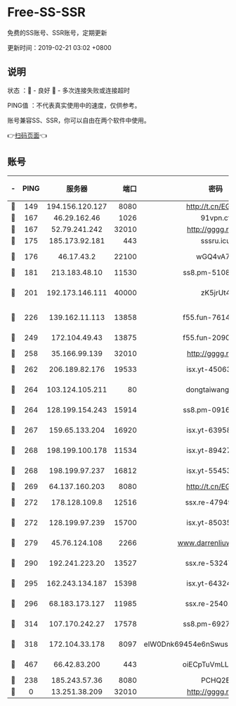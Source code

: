 # Free-SS-SSR

免费的SS账号、SSR账号，定期更新

更新时间：2019-02-21 03:02 +0800

## 说明

状态     ：🙂 - 良好 🙁 - 多次连接失败或连接超时

PING值   ：不代表真实使用中的速度，仅供参考。

账号兼容SS、SSR，你可以自由在两个软件中使用。

👉[扫码页面](https://liesauer.github.io/free-ss-ssr.github.io/)👈

## 账号

|-|PING|服务器|端口|密码|加密方式|区域|
|:----:|:----:|:-----:|-----:|:----:|:----:|:----:|
|🙂|149|194.156.120.127|8080|http://t.cn/EGJIyrl|rc4-md5|RU|
|🙂|167|46.29.162.46|1026|91vpn.cf|rc4-md5|RU|
|🙂|167|52.79.241.242|32010|http://gggg.rocks|chacha20|KR|
|🙂|175|185.173.92.181|443|sssru.icu|rc4-md5|RU|
|🙂|176|46.17.43.2|22100|wGQ4vA7D|aes-256-gcm|RU|
|🙂|181|213.183.48.10|11530|ss8.pm-51089820|rc4-md5|RU|
|🙂|201|192.173.146.111|40000|zK5jrUt4|chacha20-ietf-poly1305|US|
|🙂|226|139.162.11.113|13858|f55.fun-76142283|aes-256-cfb|SG|
|🙂|249|172.104.49.43|13875|f55.fun-20902073|aes-256-cfb|SG|
|🙂|258|35.166.99.139|32010|http://gggg.rocks|chacha20|US|
|🙂|262|206.189.82.176|19533|isx.yt-45063216|aes-256-cfb|SG|
|🙂|264|103.124.105.211|80|dongtaiwang.com|aes-256-cfb|US|
|🙂|264|128.199.154.243|15914|ss8.pm-09160539|aes-256-cfb|SG|
|🙂|267|159.65.133.204|16920|isx.yt-63958934|aes-256-cfb|SG|
|🙂|268|198.199.100.178|11534|isx.yt-89427709|aes-256-cfb|US|
|🙂|268|198.199.97.237|16812|isx.yt-55453633|aes-256-cfb|US|
|🙂|269|64.137.160.203|8080|http://t.cn/EGJIyrl|rc4-md5|CA|
|🙂|272|178.128.109.8|12516|ssx.re-47949672|aes-256-cfb|SG|
|🙂|272|128.199.97.239|15700|isx.yt-85035186|aes-256-cfb|SG|
|🙂|279|45.76.124.108|2266|www.darrenliuwei.com|aes-256-cfb|AU|
|🙂|290|192.241.223.20|13527|ssx.re-53247060|aes-256-cfb|US|
|🙂|295|162.243.134.187|15398|isx.yt-64324153|aes-256-cfb|US|
|🙂|296|68.183.173.127|11985|ssx.re-25401129|aes-256-cfb|US|
|🙂|314|107.170.242.27|17578|ss8.pm-69276184|aes-256-cfb|US|
|🙂|318|172.104.33.178|8097|eIW0Dnk69454e6nSwuspv9DmS201tQ0D|aes-256-cfb|SG|
|🙂|467|66.42.83.200|443|oiECpTuVmLLxk4Ts|aes-256-cfb|US|
|🙂|238|185.243.57.36|8080|PCHQ2E|rc4-md5|US|
|🙁|0|13.251.38.209|32010|http://gggg.rocks|chacha20|SG|
